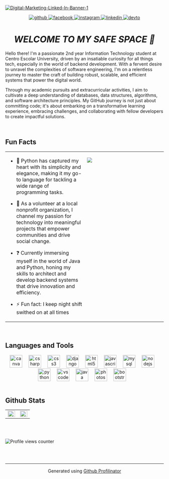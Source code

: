 <a href='https://postimg.cc/4nhg0NZR' target='_blank'><img src='https://i.postimg.cc/NGdj55zF/Digital-Marketing-Linked-In-Banner-1.png' border='0' alt='Digital-Marketing-Linked-In-Banner-1'/></a>


<div align="center">
<a href="https://github.com/itsmitchievous" target="_blank">
<img src=https://img.shields.io/badge/github-%2324292e.svg?&style=for-the-badge&logo=github&logoColor=white alt=github style="margin-bottom: 5px;" />
</a>
<a href="https://www.facebook.com/itsmitchievous_" target="_blank">
<img src=https://img.shields.io/badge/facebook-%232E87FB.svg?&style=for-the-badge&logo=facebook&logoColor=white alt=facebook style="margin-bottom: 5px;" />
</a>
<a href="https://instagram.com/itsmitchievous_" target="_blank">
<img src=https://img.shields.io/badge/instagram-%23000000.svg?&style=for-the-badge&logo=instagram&logoColor=white alt=instagram style="margin-bottom: 5px;" />
</a>
<a href="https://linkedin.com/in/itsmitchievous_" target="_blank">
<img src=https://img.shields.io/badge/linkedin-%231E77B5.svg?&style=for-the-badge&logo=linkedin&logoColor=white alt=linkedin style="margin-bottom: 5px;" />
</a>
<a href="https://dev.to/itsmitchievous_" target="_blank">
<img src=https://img.shields.io/badge/dev.to-%2308090A.svg?&style=for-the-badge&logo=dev.to&logoColor=white alt=devto style="margin-bottom: 5px;" />
</a>  
</div>  
  
# ***<div align="center">WELCOME TO MY SAFE SPACE 👋</div>***  
Hello there! I'm a passionate 2nd year Information Technology student at Centro Escolar University, driven by an insatiable curiosity for all things tech, especially in the world of backend development. With a fervent desire to unravel the complexities of software engineering, I'm on a relentless journey to master the craft of building robust, scalable, and efficient systems that power the digital world. 

Through my academic pursuits and extracurricular activities, I aim to cultivate a deep understanding of databases, data structures, algorithms, and software architecture principles. My GitHub journey is not just about committing code; it's about embarking on a transformative learning experience, embracing challenges, and collaborating with fellow developers to create impactful solutions.  
  

<br/>  


## Fun Facts 
<table><tr><td valign="top" width="50%">

- 🔭 Python has captured my heart with its simplicity and elegance, making it my go-to language for tackling a wide range of programming tasks.  
  

- 🌱  As a volunteer at a local nonprofit organization, I channel my passion for technology into meaningful projects that empower communities and drive social change.  
  

- ❓ Currently immersing myself in the world of Java and Python, honing my skills to architect and develop backend systems that drive innovation and efficiency.  
  

- ⚡ Fun fact: I keep night shift swithed on at all times   


</td><td valign="top" width="50%">

![](https://img.freepik.com/free-photo/programming-background-with-person-working-with-codes-computer_23-2150010125.jpg)  


</td></tr></table>  

<br/>  


## Languages and Tools  
<div align="center"> 
  <img src="https://cdn.jsdelivr.net/gh/devicons/devicon/icons/canva/canva-original.svg" height="40" alt="canva logo"  />
  <img width="12" />
  <img src="https://cdn.jsdelivr.net/gh/devicons/devicon/icons/csharp/csharp-original.svg" height="40" alt="csharp logo"  />
  <img width="12" />
  <img src="https://cdn.jsdelivr.net/gh/devicons/devicon/icons/css3/css3-original.svg" height="40" alt="css3 logo"  />
  <img width="12" />
  <img src="https://cdn.jsdelivr.net/gh/devicons/devicon/icons/django/django-plain.svg" height="40" alt="django logo"  />
  <img width="12" />
  <img src="https://cdn.jsdelivr.net/gh/devicons/devicon/icons/html5/html5-original.svg" height="40" alt="html5 logo"  />
  <img width="12" />
  <img src="https://cdn.jsdelivr.net/gh/devicons/devicon/icons/javascript/javascript-original.svg" height="40" alt="javascript logo"  />
  <img width="12" />
  <img src="https://cdn.jsdelivr.net/gh/devicons/devicon/icons/mysql/mysql-original.svg" height="40" alt="mysql logo"  />
  <img width="12" />
  <img src="https://cdn.jsdelivr.net/gh/devicons/devicon/icons/nodejs/nodejs-original.svg" height="40" alt="nodejs logo"  />
  <img width="12" />
  <img src="https://cdn.jsdelivr.net/gh/devicons/devicon/icons/python/python-original.svg" height="40" alt="python logo"  />
  <img width="12" />
  <img src="https://cdn.jsdelivr.net/gh/devicons/devicon/icons/vscode/vscode-original.svg" height="40" alt="vscode logo"  />
  <img width="12" />
  <img src="https://cdn.jsdelivr.net/gh/devicons/devicon/icons/java/java-original.svg" height="40" alt="java logo"  />
  <img width="12" />
  <img src="https://cdn.jsdelivr.net/gh/devicons/devicon/icons/photoshop/photoshop-plain.svg" height="40" alt="photoshop logo"  />
  <img width="12" />
  <img src="https://cdn.jsdelivr.net/gh/devicons/devicon/icons/bootstrap/bootstrap-original.svg" height="40" alt="bootstrap logo"  />
  <img width="12" />
</div>  

<br/>  


## Github Stats  
<table><tr><td valign="top" width="50%">

<img src="https://github-readme-stats.vercel.app/api?username=itsmitchievous&show_icons=true&count_private=true&hide_border=true" align="left" style="width: 100%" />

</td><td valign="top" width="50%">

<img src="https://github-readme-stats.vercel.app/api/top-langs/?username=itsmitchievous&hide_border=true&layout=compact" align="left" style="width: 100%" />

</td></tr></table>  

<br/>  

<br/>  

![Profile views counter](https://komarev.com/ghpvc/?username=itsmitchievous&&style=flat-square)  
  

<br/>  


<br />

----
<div align="center">Generated using <a href="https://profilinator.rishav.dev/" target="_blank">Github Profilinator</a></div>
